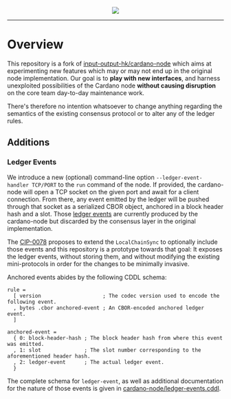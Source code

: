 <p align="center">
  <a href="https://github.com/CardanoSolutions/cardano-node/actions/workflows/build.yml"><img src="https://img.shields.io/github/actions/workflow/status/cardanosolutions/cardano-node/build.yml?style=for-the-badge"/></a>
</p>

---

# Overview

This repository is a fork of [input-output-hk/cardano-node](https://github.com/input-output-hk/cardano-node) which aims at experimenting new features which may or may not end up in the original node implementation. Our goal is to **play with new interfaces**, and harness unexploited possibilities of the Cardano node **without causing disruption** on the core team day-to-day maintenance work.

There's therefore no intention whatsoever to change anything regarding the semantics of the existing consensus protocol or to alter any of the ledger rules.

## Additions

### Ledger Events

We introduce a new (optional) command-line option `--ledger-event-handler TCP/PORT` to the `run` command of the node. If provided, the cardano-node will open a TCP socket on the given port and await for a client connection. From there, any event emitted by the ledger will be pushed through that socket as a serialized CBOR object, anchored in a block header hash and a slot. Those [ledger events](https://github.com/input-output-hk/cardano-ledger/blob/master/docs/LedgerEvents.md) are currently produced by the cardano-node but discarded by the consensus layer in the original implementation.

The [CIP-0078](https://github.com/cardano-foundation/CIPs/pull/375) proposes to extend the `LocalChainSync` to optionally include those events and this repository is a prototype towards that goal: It exposes the ledger events, without storing them, and without modifying the existing mini-protocols in order for the changes to be minimally invasive.

Anchored events abides by the following CDDL schema:

```cddl
rule =
  [ version                    ; The codec version used to encode the following event.
  , bytes .cbor anchored-event ; An CBOR-encoded anchored ledger event.
  ]

anchored-event =
  { 0: block-header-hash ; The block header hash from where this event was emitted.
  , 1: slot              ; The slot number corresponding to the aforementioned header hash.
  , 2: ledger-event      ; The actual ledger event.
  }
```

The complete schema for `ledger-event`, as well as additional documentation for the nature of those events is given in [cardano-node/ledger-events.cddl](https://github.com/CardanoSolutions/cardano-node/blob/release/8.1.2/cardano-node/ledger_events.cddl).
